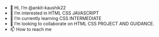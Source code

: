 - 👋 Hi, I’m @ankit-kaushik22
- 👀 I’m interested in  HTML CSS JAVASCRIPT
- 🌱 I’m currently learning CSS INTERMEDIATE
- 💞️ I’m looking to collaborate on  HTML CSS PROJECT AND GUIDANCE.
- 📫 How to reach me  


